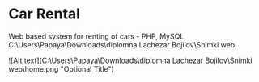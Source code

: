 # Car Rental
 Web based system for renting of cars - PHP, MySQL
C:\Users\Papaya\Downloads\diplomna Lachezar Bojilov\Snimki web

![Alt text](C:\Users\Papaya\Downloads\diplomna Lachezar Bojilov\Snimki web\home.png "Optional Title")
